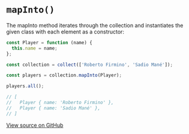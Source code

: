 # `mapInto()`

The mapInto method iterates through the collection and instantiates the given class with each element as a constructor:

```js
const Player = function (name) {
  this.name = name;
};

const collection = collect(['Roberto Firmino', 'Sadio Mané']);

const players = collection.mapInto(Player);

players.all();

// [
//   Player { name: 'Roberto Firmino' },
//   Player { name: 'Sadio Mané' },
// ]
```




[View source on GitHub](https://github.com/ecrmnn/collect.js/blob/master/src/methods/mapInto.js)